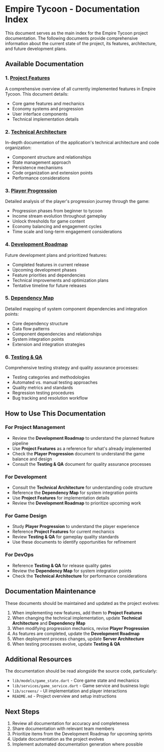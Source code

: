# Empire Tycoon - Documentation Index

This document serves as the main index for the Empire Tycoon project documentation. The following documents provide comprehensive information about the current state of the project, its features, architecture, and future development plans.

## Available Documentation

### 1. [Project Features](./PROJECT_FEATURES.md)
A comprehensive overview of all currently implemented features in Empire Tycoon. This document details:
- Core game features and mechanics
- Economy systems and progression
- User interface components
- Technical implementation details

### 2. [Technical Architecture](./TECHNICAL_ARCHITECTURE.md)
In-depth documentation of the application's technical architecture and code organization:
- Component structure and relationships
- State management approach
- Persistence mechanisms
- Code organization and extension points
- Performance considerations

### 3. [Player Progression](./PLAYER_PROGRESSION.md)
Detailed analysis of the player's progression journey through the game:
- Progression phases from beginner to tycoon
- Income stream evolution throughout gameplay
- Unlock thresholds for game content
- Economy balancing and engagement cycles
- Time scale and long-term engagement considerations

### 4. [Development Roadmap](./DEVELOPMENT_ROADMAP.md)
Future development plans and prioritized features:
- Completed features in current release
- Upcoming development phases
- Feature priorities and dependencies
- Technical improvements and optimization plans
- Tentative timeline for future releases

### 5. [Dependency Map](./DEPENDENCY_MAP.md)
Detailed mapping of system component dependencies and integration points:
- Core dependency structure
- Data flow patterns
- Component dependencies and relationships
- System integration points
- Extension and integration strategies

### 6. [Testing & QA](./TESTING_QA.md)
Comprehensive testing strategy and quality assurance processes:
- Testing categories and methodologies
- Automated vs. manual testing approaches
- Quality metrics and standards
- Regression testing procedures
- Bug tracking and resolution workflow

## How to Use This Documentation

### For Project Management
- Review the **Development Roadmap** to understand the planned feature pipeline
- Use **Project Features** as a reference for what's already implemented
- Check the **Player Progression** document to understand the game balance and design
- Consult the **Testing & QA** document for quality assurance processes

### For Development
- Consult the **Technical Architecture** for understanding code structure
- Reference the **Dependency Map** for system integration points
- Use **Project Features** for implementation details
- Review the **Development Roadmap** to prioritize upcoming work

### For Game Design
- Study **Player Progression** to understand the player experience
- Reference **Project Features** for current mechanics
- Review **Testing & QA** for gameplay quality standards
- Use these documents to identify opportunities for refinement

### For DevOps
- Reference **Testing & QA** for release quality gates
- Review the **Dependency Map** for system integration points
- Check the **Technical Architecture** for performance considerations

## Documentation Maintenance

These documents should be maintained and updated as the project evolves:

1. When implementing new features, add them to **Project Features**
2. When changing the technical implementation, update **Technical Architecture** and **Dependency Map**
3. When modifying progression mechanics, revise **Player Progression**
4. As features are completed, update the **Development Roadmap**
5. When deployment process changes, update **Server Architecture**
6. When testing processes evolve, update **Testing & QA**

## Additional Resources

The documentation should be read alongside the source code, particularly:

- `lib/models/game_state.dart` - Core game state and mechanics
- `lib/services/game_service.dart` - Game service and business logic
- `lib/screens/` - UI implementation and player interactions
- `README.md` - Project overview and setup instructions

## Next Steps

1. Review all documentation for accuracy and completeness
2. Share documentation with relevant team members
3. Prioritize items from the Development Roadmap for upcoming sprints
4. Update documentation as the project evolves
5. Implement automated documentation generation where possible